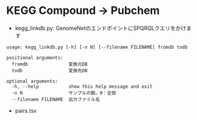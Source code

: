 # KEGG Compound -> Pubchem
* kegg_linkdb.py:
  GenomeNetのエンドポイントにSPQRQLクエリをかけます
```
usage: kegg_linkdb.py [-h] [-n N] [--filename FILENAME] fromdb todb

positional arguments:
  fromdb               変換元DB
  todb                 変換先DB

optional arguments:
  -h, --help           show this help message and exit
  -n N                 サンプルの数。0：全部
  --filename FILENAME  出力ファイル名
```

* pairs.tsv

